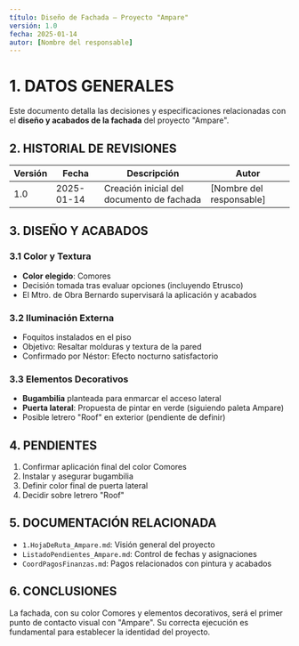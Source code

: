 ```yaml
---
título: Diseño de Fachada – Proyecto "Ampare"
versión: 1.0
fecha: 2025-01-14
autor: [Nombre del responsable]
---
```


# 1. DATOS GENERALES
Este documento detalla las decisiones y especificaciones relacionadas con el **diseño y acabados de la fachada** del proyecto "Ampare".

## 2. HISTORIAL DE REVISIONES
| Versión | Fecha       | Descripción                                | Autor                  |
|---------|------------|---------------------------------------------|------------------------|
| 1.0     | 2025-01-14 | Creación inicial del documento de fachada  | [Nombre del responsable] |

## 3. DISEÑO Y ACABADOS

### 3.1 Color y Textura
- **Color elegido**: Comores
- Decisión tomada tras evaluar opciones (incluyendo Etrusco)
- El Mtro. de Obra Bernardo supervisará la aplicación y acabados

### 3.2 Iluminación Externa
- Foquitos instalados en el piso
- Objetivo: Resaltar molduras y textura de la pared
- Confirmado por Néstor: Efecto nocturno satisfactorio

### 3.3 Elementos Decorativos
- **Bugambilia** planteada para enmarcar el acceso lateral
- **Puerta lateral**: Propuesta de pintar en verde (siguiendo paleta Ampare)
- Posible letrero "Roof" en exterior (pendiente de definir)

## 4. PENDIENTES
1. Confirmar aplicación final del color Comores
2. Instalar y asegurar bugambilia
3. Definir color final de puerta lateral
4. Decidir sobre letrero "Roof"

## 5. DOCUMENTACIÓN RELACIONADA
- `1.HojaDeRuta_Ampare.md`: Visión general del proyecto
- `ListadoPendientes_Ampare.md`: Control de fechas y asignaciones
- `CoordPagosFinanzas.md`: Pagos relacionados con pintura y acabados

## 6. CONCLUSIONES
La fachada, con su color Comores y elementos decorativos, será el primer punto de contacto visual con "Ampare". Su correcta ejecución es fundamental para establecer la identidad del proyecto. 